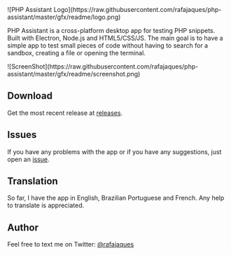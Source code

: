 <span style="text-align:center">
![PHP Assistant Logo](https://raw.githubusercontent.com/rafajaques/php-assistant/master/gfx/readme/logo.png)
</span>

PHP Assistant is a cross-platform desktop app for testing PHP snippets.
Built with Electron, Node.js and HTML5/CSS/JS.
The main goal is to have a simple app to test small pieces of code without having to search for a sandbox, creating a file or opening the terminal.

<span style="text-align:center">
![ScreenShot](https://raw.githubusercontent.com/rafajaques/php-assistant/master/gfx/readme/screenshot.png)
</span>

## Download

Get the most recent release at [releases](https://github.com/rafajaques/php-assistant/releases).

## Issues

If you have any problems with the app or if you have any suggestions, just open an [issue](https://github.com/rafajaques/php-assistant/issues).

## Translation

So far, I have the app in English, Brazilian Portuguese and French. Any help to translate is appreciated.

## Author

Feel free to text me on Twitter: [@rafajaques](https://twitter.com/rafajaques)
